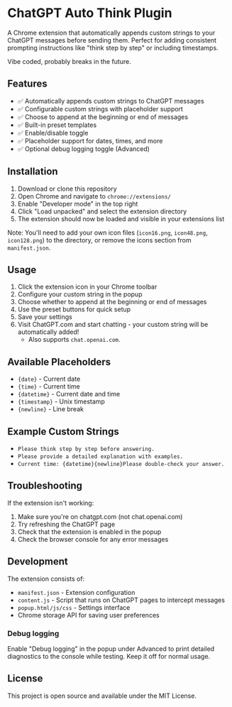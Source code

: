 # ChatGPT Auto Think Plugin

A Chrome extension that automatically appends custom strings to your ChatGPT messages before sending them. Perfect for
adding consistent prompting instructions like "think step by step" or including timestamps.

Vibe coded, probably breaks in the future.

## Features

- ✅ Automatically appends custom strings to ChatGPT messages
- ✅ Configurable custom strings with placeholder support
- ✅ Choose to append at the beginning or end of messages
- ✅ Built-in preset templates
- ✅ Enable/disable toggle
- ✅ Placeholder support for dates, times, and more
- ✅ Optional debug logging toggle (Advanced)

## Installation

1. Download or clone this repository
2. Open Chrome and navigate to `chrome://extensions/`
3. Enable "Developer mode" in the top right
4. Click "Load unpacked" and select the extension directory
5. The extension should now be loaded and visible in your extensions list

Note: You'll need to add your own icon files (`icon16.png`, `icon48.png`, `icon128.png`) to the directory, or remove the
icons section from `manifest.json`.

## Usage

1. Click the extension icon in your Chrome toolbar
2. Configure your custom string in the popup
3. Choose whether to append at the beginning or end of messages
4. Use the preset buttons for quick setup
5. Save your settings
6. Visit ChatGPT.com and start chatting - your custom string will be automatically added!
    - Also supports `chat.openai.com`.

## Available Placeholders

- `{date}` - Current date
- `{time}` - Current time
- `{datetime}` - Current date and time
- `{timestamp}` - Unix timestamp
- `{newline}` - Line break

## Example Custom Strings

- `Please think step by step before answering.`
- `Please provide a detailed explanation with examples.`
- `Current time: {datetime}{newline}Please double-check your answer.`

## Troubleshooting

If the extension isn't working:

1. Make sure you're on chatgpt.com (not chat.openai.com)
2. Try refreshing the ChatGPT page
3. Check that the extension is enabled in the popup
4. Check the browser console for any error messages

## Development

The extension consists of:

- `manifest.json` - Extension configuration
- `content.js` - Script that runs on ChatGPT pages to intercept messages
- `popup.html/js/css` - Settings interface
- Chrome storage API for saving user preferences

### Debug logging

Enable "Debug logging" in the popup under Advanced to print detailed diagnostics to the console while testing. Keep it
off for normal usage.

## License

This project is open source and available under the MIT License.
